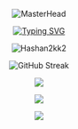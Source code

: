 <div align="center">

![MasterHead](https://i.ibb.co/pPNnd3K/gh-banenr2.png)

</div>
<div align="center">

[![Typing SVG](https://readme-typing-svg.demolab.com?font=IBM+Plex+Sans&weight=500&pause=1000&color=7678ED&center=true&vCenter=true&width=435&lines=Hi!+I'm+Hashan+Lakruwan;BSc+(Hons)+Software+Engineering)](https://git.io/typing-svg)

<p align="center"> <img src="https://komarev.com/ghpvc/?username=Hashan2kk2&label=Profile%20views&color=0d1117&style=for-the-badge" alt="Hashan2kk2" /> </p>

![GitHub Streak](https://streak-stats.demolab.com?user=PrabothCharith&theme=github-dark&hide_border=true&card_width=1000)

<p align="center">
  <a href="#">
    <img src="https://skillicons.dev/icons?i=androidstudio,idea,vscode,postman,cloudflare,vercel,netlify,nextjs&perline=8" />
  </a>
</p>
<p align="center">
  <a href="#">
    <img src="https://skillicons.dev/icons?i=react,tailwind,bootstrap,express,firebase,mysql,java,php&perline=8" />
  </a>
</p>
<p align="center">
  <a href="#">
    <img src="https://skillicons.dev/icons?i=javascript,kotlin,nodejs&perline=8" />
  </a>
</p>

</div>
